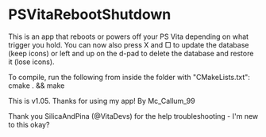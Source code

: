 # PSVitaRebootShutdown
This is an app that reboots or powers off your PS Vita depending on what trigger you hold. You can now also press X and □ to update the database (keep icons) or left and up on the d-pad to delete the database and restore it (lose icons).

To compile, run the following from inside the folder with "CMakeLists.txt": 
cmake . && make

This is v1.05. 
Thanks for using my app! By Mc_Callum_99

Thank you SilicaAndPina (@VitaDevs) for the help troubleshooting - I'm new to this okay?

